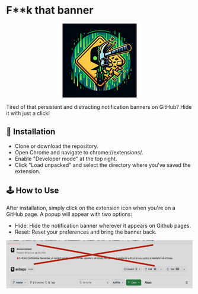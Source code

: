 # F\*\*k that banner

<p align="center">
  <img src='images/logo.png' width='200'>
</p>

Tired of that persistent and distracting notification banners on GitHub? Hide it with just a click!

## 🔧 Installation

- Clone or download the repository.
- Open Chrome and navigate to chrome://extensions/.
- Enable "Developer mode" at the top right.
- Click "Load unpacked" and select the directory where you've saved the extension.

## 🕹️ How to Use

After installation, simply click on the extension icon when you're on a GitHub page. A popup will appear with two options:

- Hide: Hide the notification banner wherever it appears on Github pages.
- Reset: Reset your preferences and bring the banner back.

<p align="center">
  <img src='images/banner.png' height='130'>
</p>
